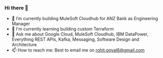 ### Hi there 👋

<!--
**rohgoyal/rohgoyal** is a ✨ _special_ ✨ repository because its `README.md` (this file) appears on my GitHub profile.

Here are some ideas to get you started:
-->
- 🔭 I’m currently building MuleSoft Cloudhub for ANZ Bank as Engineering Manager
- 🌱 I'm currently learning building custom Terraform 
- 💬 Ask me about Google Cloud, MuleSoft Cloudhub, IBM DataPower, Everything REST APIs, Kafka, Messaging, Software Design and Architecture
- 📫 How to reach me: Best to email me on rohit.goyal6@gmail.com

